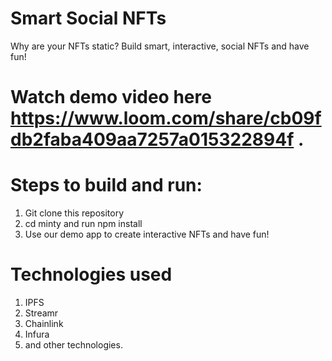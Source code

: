 # Smart Social NFTs

Why are your NFTs static?
Build smart, interactive, social NFTs and have fun!

# Watch demo video here https://www.loom.com/share/cb09fdb2faba409aa7257a015322894f .

# Steps to build and run:
1. Git clone this repository
2. cd minty and run npm install
3. Use our demo app to create interactive NFTs and have fun!

# Technologies used
1. IPFS
2. Streamr
3. Chainlink
4. Infura
5. and other technologies.
